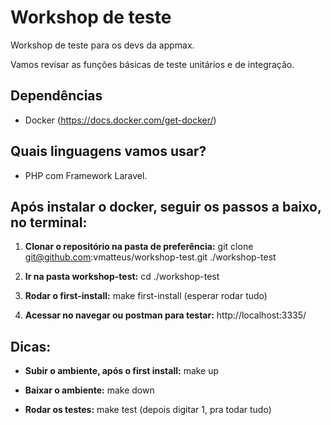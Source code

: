 
# Workshop de teste

Workshop de teste para os devs da appmax.

Vamos revisar as funções básicas de teste unitários e de integração.

## Dependências

- Docker (https://docs.docker.com/get-docker/)

## Quais linguagens vamos usar?

- PHP com Framework Laravel. 

## Após instalar o docker, seguir os passos a baixo, no terminal:

1) **Clonar o repositório na pasta de preferência:** git clone git@github.com:vmatteus/workshop-test.git ./workshop-test

2) **Ir na pasta workshop-test:** cd ./workshop-test

3) **Rodar o first-install:** make first-install (esperar rodar tudo)

4) **Acessar no navegar ou postman para testar:** http://localhost:3335/
    

## Dicas:

- **Subir o ambiente, após o first install:** make up

- **Baixar o ambiente:** make down

- **Rodar os testes:** make test (depois digitar 1, pra todar tudo)
